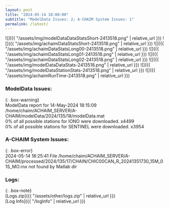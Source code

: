 ```yaml
---
layout: post
title: "2024-05-14 18:00:00"
subtitle: "ModelData Issues: 2; A-CHAIM System Issues: 1"
permalink: /latest/
---
```


![]({{ "/assets/img/modelDataDataStatsShort-2413518.png" | relative_url }})
![]({{ "/assets/img/achaimDataStatsShort-2413518.png" | relative_url }})
![]({{ "/assets/img/achaimDataStatsLong00-2413518.png" | relative_url }})
![]({{ "/assets/img/achaimDataStatsLong01-2413518.png" | relative_url }})
![]({{ "/assets/img/achaimDataStatsLong02-2413518.png" | relative_url }})
![]({{ "/assets/img/modelDataDataStats-2413518.png" | relative_url }})
![]({{ "/assets/img/modelDataStationStats-2413518.png" | relative_url }})
![]({{ "/assets/img/achaimRunTime-2413518.png" | relative_url }})


### ModelData Issues:  
  
{: .box-warning}  
 ModelData report for 14-May-2024 18:15:09   
 /home/chaim/ACHAIM_SERVER/A-CHAIM/modelData/2024/135/18/modelData.mat   
 0% of all possible stations for IONO were downloaded. x4499   
 0% of all possible stations for SENTINEL were downloaded. x3954   
  
### A-CHAIM System Issues:  
  
{: .box-error}  
2024-05-14 18:25:41 File /home/chaim/ACHAIM_SERVER/A-CHAIM/processed/2024/135/17/CHAIN/CHIC00CAN_R_20241351730_15M_01S_MO.rnx not found by Matlab dir  

### Logs:  
  
{: .box-note}  
[Logs.zip]({{ "/assets/other/logs.zip" | relative_url }})  
[Log Info]({{ "/logInfo" | relative_url }})  

